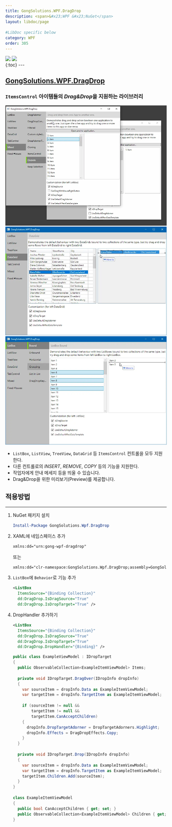 ```yaml
---
title: GongSolutions.WPF.DragDrop
description: <span>&#x23;WPF &#x23;NuGet</span>
layout: libdoc/page

#LibDoc specific below
category: WPF
order: 305
---
```

<div align="left">
    <img src="https://img.shields.io/badge/WPF-512BD4?style=flat&logo=dotnet&logoColor=white"/>
    <img src="https://img.shields.io/badge/NuGet-004880?style=flat&logo=nuget&logoColor=white"/>
</div>
{:toc}
---

## [GongSolutions.WPF.DragDrop](https://github.com/punker76/gong-wpf-dragdrop)
### `ItemsControl` 아이템들의 *Drag&Drop*을 지원하는 라이브러리

![](/assets/docs/300_WPF/305/1.webp)
![](/assets/docs/300_WPF/305/2.webp)
![](/assets/docs/300_WPF/305/3.webp)

* `ListBox`, `ListView`, `TreeView`, `DataGrid` 등 `ItemsControl` 컨트롤을 모두 지원한다.
* 다른 컨트롤로의 *INSERT*, *REMOVE*, *COPY* 등의 기능을 지원한다.
* 작업자에게 안내 메세지 등을 띄울 수 있습니다.
* Drag&Drop을 위한 미리보기(Preview)를 제공합니다.
  
## 적용방법
---
1. NuGet 패키지 설치
    ```powershell
    Install-Package GongSolutions.Wpf.DragDrop
    ```
2. XAML에 네임스페이스 추가
    ```xml
    xmlns:dd="urn:gong-wpf-dragdrop"
    ```
    또는
    ```xml
    xmlns:dd="clr-namespace:GongSolutions.Wpf.DragDrop;assembly=GongSolutions.Wpf.DragDrop"
    ```
3. `ListBox`에 `Behavior`로 기능 추가
    ```xml
    <ListBox 
      ItemsSource="{Binding Collection}"
      dd:DragDrop.IsDragSource="True"
      dd:DragDrop.IsDropTarget="True" />  
    ```
4. DropHandler 추가하기
    ```xml
    <ListBox 
      ItemsSource="{Binding Collection}"
      dd:DragDrop.IsDragSource="True"
      dd:DragDrop.IsDropTarget="True"
      dd:DragDrop.DropHandler="{Binding}" />
    ```
    ```csharp
    public class ExampleViewModel : IDropTarget
    {
      public ObservableCollection<ExampleItemViewModel> Items;
      
      private void IDropTarget.DragOver(IDropInfo dropInfo) 
      {
        var sourceItem = dropInfo.Data as ExampleItemViewModel;
        var targetItem = dropInfo.TargetItem as ExampleItemViewModel;
        
        if (sourceItem != null && 
            targetItem != null && 
            targetItem.CanAcceptChildren) 
        {
          dropInfo.DropTargetAdorner = DropTargetAdorners.Highlight;
          dropInfo.Effects = DragDropEffects.Copy;
        }
      }
      
      private void IDropTarget.Drop(IDropInfo dropInfo) 
      {
        var sourceItem = dropInfo.Data as ExampleItemViewModel;
        var targetItem = dropInfo.TargetItem as ExampleItemViewModel;
        targetItem.Children.Add(sourceItem);
      }
    }

    class ExampleItemViewModel
    {
      public bool CanAcceptChildren { get; set; }
      public ObservableCollection<ExampleItemViewModel> Children { get; private set; }
    }
    ```
